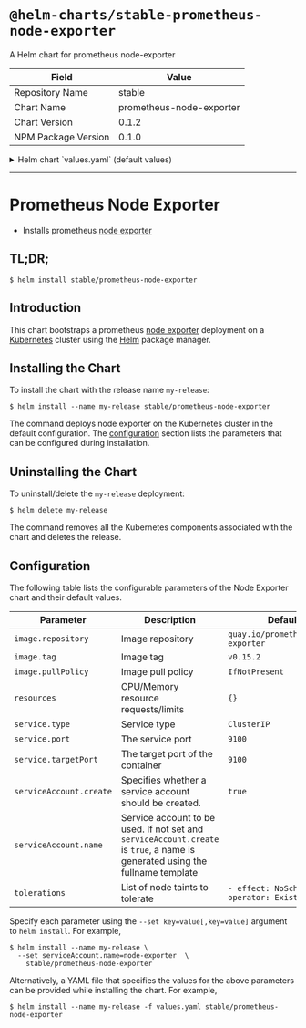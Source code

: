 # `@helm-charts/stable-prometheus-node-exporter`

A Helm chart for prometheus node-exporter

| Field               | Value                    |
| ------------------- | ------------------------ |
| Repository Name     | stable                   |
| Chart Name          | prometheus-node-exporter |
| Chart Version       | 0.1.2                    |
| NPM Package Version | 0.1.0                    |

<details>

<summary>Helm chart `values.yaml` (default values)</summary>

```yaml
# Default values for prometheus-node-exporter.
# This is a YAML-formatted file.
# Declare variables to be passed into your templates.
image:
  repository: quay.io/prometheus/node-exporter
  tag: v0.15.2
  pullPolicy: IfNotPresent

service:
  type: ClusterIP
  port: 9100
  targetPort: 9100

resources:
  {}
  # We usually recommend not to specify default resources and to leave this as a conscious
  # choice for the user. This also increases chances charts run on environments with little
  # resources, such as Minikube. If you do want to specify resources, uncomment the following
  # lines, adjust them as necessary, and remove the curly braces after 'resources:'.
  # limits:
  #   cpu: 200m
  #    memory: 50Mi
  # requests:
  #   cpu: 100m
  #   memory: 30Mi

serviceAccount:
  # Specifies whether a ServiceAccount should be created
  create: true
  # The name of the ServiceAccount to use.
  # If not set and create is true, a name is generated using the fullname template
  name:

tolerations:
  - effect: NoSchedule
    operator: Exists
```

</details>

---

# Prometheus Node Exporter

- Installs prometheus [node exporter](https://github.com/prometheus/node_exporter)

## TL;DR;

```console
$ helm install stable/prometheus-node-exporter
```

## Introduction

This chart bootstraps a prometheus [node exporter](http://github.com/prometheus/node_exporter) deployment on a [Kubernetes](http://kubernetes.io) cluster using the [Helm](https://helm.sh) package manager.

## Installing the Chart

To install the chart with the release name `my-release`:

```console
$ helm install --name my-release stable/prometheus-node-exporter
```

The command deploys node exporter on the Kubernetes cluster in the default configuration. The [configuration](#configuration) section lists the parameters that can be configured during installation.

## Uninstalling the Chart

To uninstall/delete the `my-release` deployment:

```console
$ helm delete my-release
```

The command removes all the Kubernetes components associated with the chart and deletes the release.

## Configuration

The following table lists the configurable parameters of the Node Exporter chart and their default values.

| Parameter               | Description                                                                                                                   | Default                                 |
| ----------------------- | ----------------------------------------------------------------------------------------------------------------------------- | --------------------------------------- |
| `image.repository`      | Image repository                                                                                                              | `quay.io/prometheus/node-exporter`      |
| `image.tag`             | Image tag                                                                                                                     | `v0.15.2`                               |
| `image.pullPolicy`      | Image pull policy                                                                                                             | `IfNotPresent`                          |
| `resources`             | CPU/Memory resource requests/limits                                                                                           | `{}`                                    |
| `service.type`          | Service type                                                                                                                  | `ClusterIP`                             |
| `service.port`          | The service port                                                                                                              | `9100`                                  |
| `service.targetPort`    | The target port of the container                                                                                              | `9100`                                  |
| `serviceAccount.create` | Specifies whether a service account should be created.                                                                        | `true`                                  |
| `serviceAccount.name`   | Service account to be used. If not set and `serviceAccount.create` is `true`, a name is generated using the fullname template |                                         |
| `tolerations`           | List of node taints to tolerate                                                                                               | `- effect: NoSchedule operator: Exists` |

Specify each parameter using the `--set key=value[,key=value]` argument to `helm install`. For example,

```console
$ helm install --name my-release \
  --set serviceAccount.name=node-exporter  \
    stable/prometheus-node-exporter
```

Alternatively, a YAML file that specifies the values for the above parameters can be provided while installing the chart. For example,

```console
$ helm install --name my-release -f values.yaml stable/prometheus-node-exporter
```
